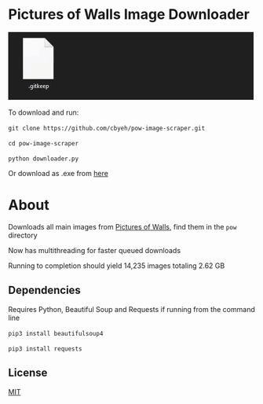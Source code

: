 # Pictures of Walls Image Downloader

![](example.gif)

To download and run:

`git clone https://github.com/cbyeh/pow-image-scraper.git`

`cd pow-image-scraper`

`python downloader.py`

Or download as .exe from [here](https://github.com/cbyeh/pow-image-scraper/releases/download/v1.0/pow_downloader.exe)

# About

Downloads all main images from [Pictures of Walls](http:picturesofwalls.com), find them in the `pow` directory

Now has multithreading for faster queued downloads

Running to completion should yield 14,235 images totaling 2.62 GB

## Dependencies

Requires Python, Beautiful Soup and Requests if running from the command line

`pip3 install beautifulsoup4`

`pip3 install requests`

## License

[MIT](https://choosealicense.com/licenses/mit/)

